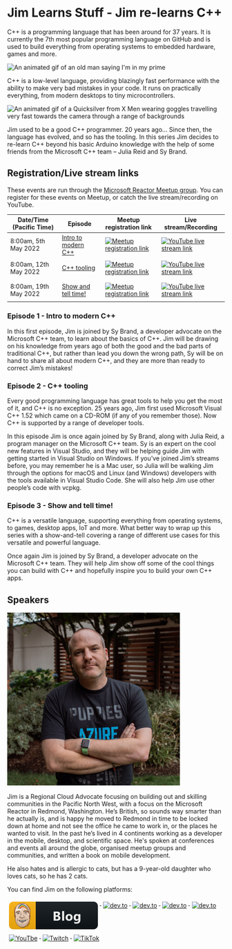 # Jim Learns Stuff - Jim re-learns C++

C++ is a programming language that has been around for 37 years. It is currently the 7th most popular programming language on GitHub and is used to build everything from operating systems to embedded hardware, games and more.

![An animated gif of an old man saying I'm in my prime](https://media.giphy.com/media/l0IyajjbNiRvCr7RC/giphy.gif)

C++ is a low-level language, providing blazingly fast performance with the ability to make very bad mistakes in your code. It runs on practically everything, from modern desktops to tiny microcontrollers.

![An animated gif of a Quicksilver from X Men wearing goggles travelling very fast towards the camera through a range of backgrounds](https://media.giphy.com/media/d4blalI6x2oc4xAA/giphy.gif)

Jim used to be a good C++ programmer. 20 years ago… Since then, the language has evolved, and so has the tooling. In this series Jim decides to re-learn C++ beyond his basic Arduino knowledge with the help of some friends from the Microsoft C++ team – Julia Reid and Sy Brand.

## Registration/Live stream links

These events are run through the [Microsoft Reactor Meetup group](https://www.meetup.com/Microsoft-Reactor-Redmond/). You can register for these events on Meetup, or catch the live stream/recording on YouTube.

| Date/Time (Pacific Time) | Episode | Meetup registration link | Live stream/Recording |
| ---- | ------- | ------------------------ | ----------- |
| 8:00am, 5th May 2022 | [Intro to modern C++](#episode-1---intro-to-modern-c++) | <a href="https://www.meetup.com/Microsoft-Reactor-Redmond/events/"><img src="https://raw.githubusercontent.com/jimbobbennett/ColoredBadges/main/svg/social/meetup.svg" alt="Meetup registration link" style="vertical-align:top; margin:6px 4px"></a> | <a href=""><img src="https://raw.githubusercontent.com/jimbobbennett/ColoredBadges/main/svg/streaming/youtube.svg" alt="YouTube live stream link" style="vertical-align:top; margin:6px 4px"></a> |
| 8:00am, 12th May 2022 | [C++ tooling](#episode-2---c++-tooling) | <a href="https://www.meetup.com/Microsoft-Reactor-Redmond/events/"><img src="https://raw.githubusercontent.com/jimbobbennett/ColoredBadges/main/svg/social/meetup.svg" alt="Meetup registration link" style="vertical-align:top; margin:6px 4px"></a> | <a href=""><img src="https://raw.githubusercontent.com/jimbobbennett/ColoredBadges/main/svg/streaming/youtube.svg" alt="YouTube live stream link" style="vertical-align:top; margin:6px 4px"></a> |
| 8:00am, 19th May 2022 | [Show and tell time!](#episode-3---show-and-tell-time!) | <a href="https://www.meetup.com/Microsoft-Reactor-Redmond/events/"><img src="https://raw.githubusercontent.com/jimbobbennett/ColoredBadges/main/svg/social/meetup.svg" alt="Meetup registration link" style="vertical-align:top; margin:6px 4px"></a> | <a href=""><img src="https://raw.githubusercontent.com/jimbobbennett/ColoredBadges/main/svg/streaming/youtube.svg" alt="YouTube live stream link" style="vertical-align:top; margin:6px 4px"></a> |

### Episode 1 - Intro to modern C++

In this first episode, Jim is joined by Sy Brand, a developer advocate on the Microsoft C++ team, to learn about the basics of C++. Jim will be drawing on his knowledge from years ago of both the good and the bad parts of traditional C++, but rather than lead you down the wrong path, Sy will be on hand to share all about modern C++, and they are more than ready to correct Jim’s mistakes!

### Episode 2 - C++ tooling

Every good programming language has great tools to help you get the most of it, and C++ is no exception. 25 years ago, Jim first used Microsoft Visual C++ 1.52 which came on a CD-ROM (if any of you remember those). Now C++ is supported by a range of developer tools.

In this episode Jim is once again joined by Sy Brand, along with Julia Reid, a program manager on the Microsoft C++ team. Sy is an expert on the cool new features in Visual Studio, and they will be helping guide Jim with getting started in Visual Studio on Windows. If you’ve joined Jim’s streams before, you may remember he is a Mac user, so Julia will be walking Jim through the options for macOS and Linux (and Windows) developers with the tools available in Visual Studio Code. She will also help Jim use other people’s code with vcpkg.

### Episode 3 - Show and tell time!

C++ is a versatile language, supporting everything from operating systems, to games, desktop apps, IoT and more. What better way to wrap up this series with a show-and-tell covering a range of different use cases for this versatile and powerful language.

Once again Jim is joined by Sy Brand, a developer advocate on the Microsoft C++ team. They will help Jim show off some of the cool things you can build with C++ and hopefully inspire you to build your own C++ apps.


## Speakers

![A picture of Jim standing outside a building with his arms crossed looking very handsome in a shirt that says Puppies, Azure and I'm fine](https://github.com/jimbobbennett/jimbobbennett/raw/main/images/Headshot1-tiny-square.png)

Jim is a Regional Cloud Advocate focusing on building out and skilling communities in the Pacific North West, with a focus on the Microsoft Reactor in Redmond, Washington. He’s British, so sounds way smarter than he actually is, and is happy he moved to Redmond in time to be locked down at home and not see the office he came to work in, or the places he wanted to visit. In the past he’s lived in 4 continents working as a developer in the mobile, desktop, and scientific space. He's spoken at conferences and events all around the globe, organised meetup groups and communities, and written a book on mobile development.

He also hates and is allergic to cats, but has a 9-year-old daughter who loves cats, so he has 2 cats.

You can find Jim on the following platforms:

<a href="https://jimbobbennett.io">
  <img src="https://raw.githubusercontent.com/jimbobbennett/ColoredBadges/main/svg/jim/blog.svg" alt="dev.to" style="vertical-align:top; margin:6px 4px">
</a>
<a href="https://twitter.com/jimbobbennett">
  <img src="https://raw.githubusercontent.com/jimbobbennett/ColoredBadges/main/svg/social/twitter.svg" alt="dev.to" style="vertical-align:top; margin:6px 4px">
</a>
<a href="https://instagram.com/jimbobbennett">
  <img src="https://raw.githubusercontent.com/jimbobbennett/ColoredBadges/main/svg/social/instagram.svg" alt="dev.to" style="vertical-align:top; margin:6px 4px">
</a>
<a href="https://linkedin.com/in/jimbobbennett">
  <img src="https://raw.githubusercontent.com/jimbobbennett/ColoredBadges/main/svg/social/linkedin.svg" alt="dev.to" style="vertical-align:top; margin:6px 4px">
</a>
<a href="https://dev.to/jimbobbennett">
  <img src="https://raw.githubusercontent.com/jimbobbennett/ColoredBadges/main/svg/blogs/devto.svg" alt="dev.to" style="vertical-align:top; margin:6px 4px">
</a>
<a href="https://aka.ms/jim/youtube">
  <img src="https://raw.githubusercontent.com/jimbobbennett/ColoredBadges/main/svg/streaming/youtube.svg" alt="YouTbe" style="vertical-align:top; margin:6px 4px">
</a>
<a href="https://twitch.com/jimbobbennett">
  <img src="https://raw.githubusercontent.com/jimbobbennett/ColoredBadges/main/svg/streaming/twitch.svg" alt="Twitch" style="vertical-align:top; margin:6px 4px">
</a>
<a href="https://www.tiktok.com/@jimbobbennett">
  <img src="https://raw.githubusercontent.com/jimbobbennett/ColoredBadges/main/svg/social/tiktok.svg" alt="TikTok" style="vertical-align:top; margin:6px 4px">
</a>